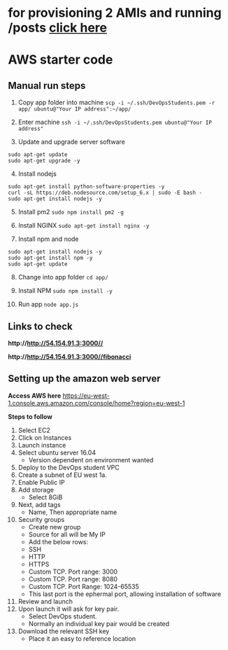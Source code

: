 # for provisioning 2 AMIs and running /posts [click here](https://github.com/Spartabariallali/Nodejs_Webapp_App/blob/master/2vm_readme.md)



# AWS starter code

## Manual run steps
1. Copy app folder into machine
```scp -i ~/.ssh/DevOpsStudents.pem -r app/ ubuntu@"Your IP address":~/app/```

2. Enter machine
```ssh -i ~/.ssh/DevOpsStudents.pem ubuntu@"Your IP address"```

3. Update and upgrade server software
```
sudo apt-get update
sudo apt-get upgrade -y
```

4. Install nodejs
```
sudo apt-get install python-software-properties -y
curl -sL https://deb.nodesource.com/setup_6.x | sudo -E bash -
sudo apt-get install nodejs -y
```
5. Install pm2
```sudo npm install pm2 -g```

6. Install NGINX
```sudo apt-get install nginx -y```

7. Install npm and node
```
sudo apt-get install nodejs -y
sudo apt-get install npm -y
sudo apt-get update
```
8. Change into app folder
```cd app/```

9. Install NPM
```sudo npm install -y```

10. Run app
```node app.js```

## Links to check
**http://http://54.154.91.3:3000//**

**http://http://54.154.91.3:3000//fibonacci**


## Setting up the amazon web server
**Access AWS here**
https://eu-west-1.console.aws.amazon.com/console/home?region=eu-west-1

**Steps to follow**
1. Select EC2
2. Click on Instances
3. Launch instance
4. Select ubuntu server 16.04
	- Version dependent on environment wanted
5. Deploy to the DevOps student VPC
6. Create a subnet of EU west 1a.
7. Enable Public IP
8. Add storage
	- Select 8GiB
9. Next, add tags
	- Name, Then appropriate name
10. Security groups
	- Create new group
	- Source for all will be My IP
	- Add the below rows:
	- SSH
	- HTTP
	- HTTPS
	- Custom TCP. Port range: 3000
	- Custom TCP. Port range: 8080
	- Custom TCP. Port Range: 1024-65535
	- This last port is the ephermal port, allowing installation of software
11. Review and launch
12. Upon launch it will ask for key pair.
	- Select DevOps student.
	- Normally an individual key pair would be created
13. Download the relevant SSH key
	- Place it an easy to reference location
